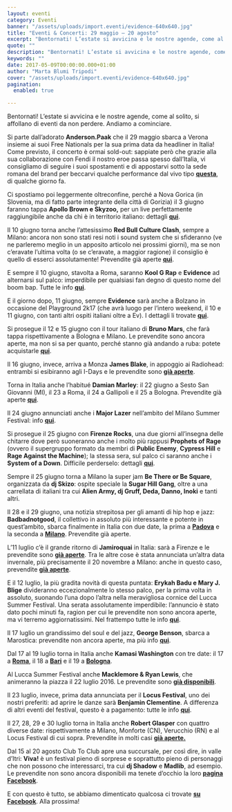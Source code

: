 ```yaml
---
layout: eventi
category: Eventi
banner: "/assets/uploads/import.eventi/evidence-640x640.jpg"
title: "Eventi & Concerti: 29 maggio – 20 agosto"
excerpt: "Bentornati! L’estate si avvicina e le nostre agende, come al solito, si affollano di eventi da non perdere. Andiamo a cominciare. Si parte dall’adorato Anderson.Paak che il 29 maggio sbarca a Verona insieme ai suoi Free Nationals per la sua prima data da headliner in Italia! Come previsto, il concerto è ormai sold-out: sappiate però che grazie [&hellip"
quote: ""
description: "Bentornati! L’estate si avvicina e le nostre agende, come al solito, si affollano di eventi da non perdere. Andiamo a cominciare. Si parte dall’adorato Anderson.Paak che il 29 maggio sbarca a Verona insieme ai suoi Free Nationals per la sua prima data da headliner in Italia! Come previsto, il concerto è ormai sold-out: sappiate però che grazie [&hellip"
keywords: ""
date: 2017-05-09T00:00:00.000+01:00
author: "Marta Blumi Tripodi"
cover: "/assets/uploads/import.eventi/evidence-640x640.jpg"
pagination:
  enabled: true

---
```


Bentornati! L’estate si avvicina e le nostre agende, come al solito, si affollano di eventi da non perdere. Andiamo a cominciare.

Si parte dall’adorato **Anderson.Paak** che il 29 maggio sbarca a Verona insieme ai suoi Free Nationals per la sua prima data da headliner in Italia! Come previsto, il concerto è ormai sold-out: sappiate però che grazie alla sua collaborazione con Fendi il nostro eroe passa spesso dall’Italia, vi consigliamo di seguire i suoi spostamenti e di appostarvi sotto la sede romana del brand per beccarvi qualche performance dal vivo tipo [**questa**](https://youtu.be/dyZybVFujws), di qualche giorno fa.

Ci spostiamo poi leggermente oltreconfine, perché a Nova Gorica (in Slovenia, ma di fatto parte integrante della città di Gorizia) il 3 giugno faranno tappa **Apollo Brown e Skyzoo,** per un live perfettamente raggiungibile anche da chi è in territorio italiano: dettagli [**qui**](https://www.facebook.com/events/1893228494287656/).

Il 10 giugno torna anche l’attesissimo **Red Bull Culture Clash**, sempre a Milano: ancora non sono stati resi noti i sound system che si sfideranno (ve ne parleremo meglio in un apposito articolo nei prossimi giorni), ma se non c’eravate l’ultima volta (o se c’eravate, a maggior ragione) il consiglio è quello di esserci assolutamente! Prevendite già aperte [**qui**](http://www.ticketone.it/red-bull-music-academy-culture-clash-biglietti.html?affiliate=ITT&doc=artistPages/tickets&fun=artist&action=tickets&erid=1870404).

E sempre il 10 giugno, stavolta a Roma, saranno **Kool G Rap** e **Evidence** ad alternarsi sul palco: imperdibile per qualsiasi fan degno di questo nome del boom bap. Tutte le info [**qui**](https://www.facebook.com/events/1190161024428475/).

E il giorno dopo, 11 giugno, sempre **Evidence** sarà anche a Bolzano in occasione del Playground 2k17 (che avrà luogo per l’intero weekend, il 10 e 11 giugno, con tanti altri ospiti italiani oltre a Ev). I dettagli li trovate [**qui**](https://www.facebook.com/events/1968212090076530/).

Si prosegue il 12 e 15 giugno con il tour italiano di **Bruno Mars**, che farà tappa rispettivamente a Bologna e Milano. Le prevendite sono ancora aperte, ma non si sa per quanto, perché stanno già andando a ruba: potete acquistarle [**qui**](http://www.ticketone.it/bruno-mars.html?doc=artistPages/overview&fun=artist&action=overview&kuid=458558).

Il 16 giugno, invece, arriva a Monza **James Blake**, in appoggio ai Radiohead: entrambi si esibiranno agli I-Days e le prevendite sono [**già aperte**](http://www.indipendente.com/C1/1838/Content.aspx/Eventi/Radiohead%5Fe%5FJames%5FBlake%5F16%5F06%5F2017#.WHPGd7bhCRs).

Torna in Italia anche l’habitué **Damian Marley**: il 22 giugno a Sesto San Giovanni (MI), il 23 a Roma, il 24 a Gallipoli e il 25 a Bologna. Prevendite già aperte [**qui**](http://www.ticketone.it/biglietti.html?affiliate=ITT&doc=artistPages/overview&fun=artist&action=overview&kuid=498981&xtmc=damian%5Fmarley&xtnp=1&xtcr=1).

Il 24 giugno annunciati anche i **Major Lazer** nell’ambito del Milano Summer Festival: info [**qui**](https://www.facebook.com/events/371825963182867/).

Si prosegue il 25 giugno con **Firenze Rocks**, una due giorni all’insegna delle chitarre dove però suoneranno anche i molto più rappusi **Prophets of Rage** (ovvero il supergruppo formato da membri di **Public Enemy**, **Cypress Hill** e **Rage Against the Machine**); la stessa sera, sul palco ci saranno anche i **System of a Down**. Difficile perderselo: dettagli [**qui**](https://www.facebook.com/firenzerocks/).

Sempre il 25 giugno torna a Milano la super jam **Be There or Be Square**, organizzata da **dj Skizo**: ospite speciale la **Sugar Hill Gang**, oltre a una carrellata di italiani tra cui **Alien Army, dj Gruff, Deda, Danno, Inoki** e tanti altri.

Il 28 e il 29 giugno, una notizia strepitosa per gli amanti di hip hop e jazz: **Badbadnotgood**, il collettivo in assoluto più interessante e potente in quest’ambito, sbarca finalmente in Italia con due date, la prima a [**Padova**](http://www.mailticket.it/evento/9991) e la seconda a [**Milano**](http://www.mailticket.it/evento/9988). Prevendite già aperte.

L’11 luglio c’è il grande ritorno di **Jamiroquai** in Italia: sarà a Firenze e le prevendite sono [**già aperte**](https://www.livenation.it/artist/jamiroquai-tickets). Tra le altre cose è stata annunciata un’altra data invernale, più precisamente il 20 novembre a Milano: anche in questo caso, prevendite [**già aperte**](http://www.ticketone.it/biglietti.html?affiliate=ITT&doc=artistPages%2Ftickets&fun=artist&action=tickets&erid=1824350&includeOnlybookable=false&xtmc=jamiroquai&xtnp=1&xtcr=1).

E il 12 luglio, la più gradita novità di questa puntata: **Erykah Badu e Mary J. Blige** divideranno eccezionalmente lo stesso palco, per la prima volta in assoluto, suonando l’una dopo l’altra nella meravigliosa cornice del Lucca Summer Festival. Una serata assolutamente imperdibile: l’annuncio è stato dato pochi minuti fa, ragion per cui le prevendite non sono ancora aperte, ma vi terremo aggiornatissimi. Nel frattempo tutte le info [**qui**](http://dalessandroegalli.com/events/461/erykah-badu-mary-jblige).

Il 17 luglio un grandissimo del soul e del jazz, **George Benson**, sbarca a Marostica: prevendite non ancora aperte, ma più info [**qui**](http://dalessandroegalli.com/events/447/george-benson).

Dal 17 al 19 luglio torna in Italia anche **Kamasi Washington** con tre date: il 17 a [**Roma**](http://www.ticketone.it/), il 18 a [**Bari**](http://www.bookingshow.com/) e il 19 a [**Bologna**](http://www.mailticket.it/).

Al Lucca Summer Festival anche **Macklemore & Ryan Lewis**, che animeranno la piazza il 22 luglio 2016\. Le prevendite sono [**già disponibili**](http://www.ticketone.it/macklemore-and-ryan-lewis-lucca-biglietti.html?affiliate=ITT&doc=artistPages%2Ftickets&fun=artist&action=tickets&key=1805316%249228159&jumpIn=yTix&kuid=466583&from=erdetaila).

Il 23 luglio, invece, prima data annunciata per il **Locus Festival**, uno dei nostri preferiti: ad aprire le danze sarà **Benjamin Clementine**. A differenza di altri eventi del festival, questo è a pagamento: tutte le info [**qui**](http://www.locusfestival.it/site/?p=2352).

Il 27, 28, 29 e 30 luglio torna in Italia anche **Robert Glasper** con quattro diverse date: rispettivamente a Milano, Monforte (CN), Verucchio (RN) e al Locus Festival di cui sopra. Prevendite in molti casi [**già aperte.**](http://www.ticketone.it/tickets.html?affiliate=IGA&doc=artistPages/tickets&fun=artist&action=tickets&includeOnlybookable=true&kuid=494818&xtor=SEC-303030332-GOO-[Robert%5FGlasper%5F-%5FSOLO]-[187020981817]-S-[robert%20glasper])

Dal 15 al 20 agosto Club To Club apre una succursale, per così dire, in valle d’Itri: **Viva!** è un festival pieno di sorprese e soprattutto pieno di personaggi che non possono che interessarci, tra cui **dj Shadow** e **Madlib**, ad esempio. Le prevendite non sono ancora disponibili ma tenete d’occhio la loro [**pagina Facebook**](https://www.facebook.com/clubtoclub/?fref=nf).

E con questo è tutto, se abbiamo dimenticato qualcosa ci trovate [**su Facebook**](https://www.facebook.com/hotmcmag). Alla prossima!